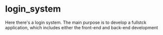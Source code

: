 # login_system
Here there's a login system. The main purpose is to develop a fullstck application, which includes either the front-end and back-end development
